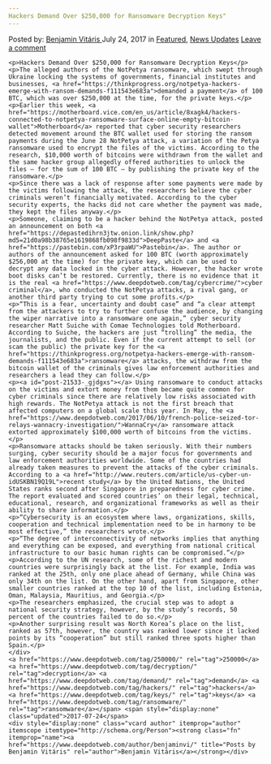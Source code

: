 ```yaml
---
Hackers Demand Over $250,000 for Ransomware Decryption Keys"
---
```

<article class="post-listing post-21533 post type-post status-publish format-standard has-post-thumbnail hentry  tag-1448 tag-decryption tag-demand tag-hackers tag-keys tag-ransomware">
    <div class="post-inner">
        <span>Posted by: <a href="https://www.deepdotweb.com/author/benjaminvi/" title="">Benjamin Vitáris </a></span>
    <span>July 24, 2017</span>
    <span>in <a href="https://www.deepdotweb.com/category/deepdot-news/" rel="category tag">Featured</a>, <a href="https://www.deepdotweb.com/category/news-updates/" rel="category tag">News Updates</a></span>
    <span><a href="https://www.deepdotweb.com/2017/07/24/hackers-demand-250000-ransomware-decryption-keys/#respond">Leave a comment</a></span>
    </p>
    <div class="clear"></div>
    
    <p>Hackers Demand Over $250,000 for Ransomware Decryption Keys</p>
    <p>The alleged authors of the NotPetya ransomware, which swept through Ukraine locking the systems of governments, financial institutes and businesses, <a href="https://thinkprogress.org/notpetya-hackers-emerge-with-ransom-demands-f111543e683a">demanded a payment</a> of 100 BTC, which was over $250,000 at the time, for the private keys.</p>
    <p>Earlier this week, <a href="https://motherboard.vice.com/en_us/article/8xagk4/hackers-connected-to-notpetya-ransomware-surface-online-empty-bitcoin-wallet">Motherboard</a> reported that cyber security researchers detected movement around the BTC wallet used for storing the ransom payments during the June 28 NotPetya attack, a variation of the Petya ransomware used to encrypt the files of the victims. According to the research, $10,000 worth of bitcoins were withdrawn from the wallet and the same hacker group allegedly offered authorities to unlock the files – for the sum of 100 BTC – by publishing the private key of the ransomware.</p>
    <p>Since there was a lack of response after some payments were made by the victims following the attack, the researchers believe the cyber criminals weren’t financially motivated. According to the cyber security experts, the hacks did not care whether the payment was made, they kept the files anyway.</p>
    <p>Someone, claiming to be a hacker behind the NotPetya attack, posted an announcement on both <a href="https://depastedihrn3jtw.onion.link/show.php?md5=21d0a98b38765e1619868fb098f9833d">DeepPaste</a> and <a href="https://pastebin.com/xP3rpaWU">Pastebin</a>. The author or authors of the announcement asked for 100 BTC (worth approximately $256,000 at the time) for the private key, which can be used to decrypt any data locked in the cyber attack. However, the hacker wrote boot disks can’t be restored. Currently, there is no evidence that it is the real <a href="https://www.deepdotweb.com/tag/cybercrime/">cyber criminal</a>, who conducted the NotPetya attacks, a rival gang, or another third party trying to cut some profits.</p>
    <p>“This is a fear, uncertainty and doubt case” and “a clear attempt from the attackers to try to further confuse the audience, by changing the wiper narrative into a ransomware one again,” cyber security researcher Matt Suiche with Comae Technologies told Motherboard. According to Suiche, the hackers are just “trolling” the media, the journalists, and the public. Even if the current attempt to sell (or scam the public) the private key for the <a href="https://thinkprogress.org/notpetya-hackers-emerge-with-ransom-demands-f111543e683a">ransomware</a> attacks, the withdraw from the bitcoin wallet of the criminals gives law enforcement authorities and researchers a lead they can follow.</p>
    <p><a id="post-21533-_gjdgxs"></a> Using ransomware to conduct attacks on the victims and extort money from them became quite common for cyber criminals since there are relatively low risks associated with high rewards. The NotPetya attack is not the first breach that affected computers on a global scale this year. In May, the <a href="https://www.deepdotweb.com/2017/06/10/french-police-seized-tor-relays-wannacry-investigation/">WannaCry</a> ransomware attack extorted approximately $100,000 worth of bitcoins from the victims.</p>
    <p>Ransomware attacks should be taken seriously. With their numbers surging, cyber security should be a major focus for governments and law enforcement authorities worldwide. Some of the countries had already taken measures to prevent the attacks of the cyber criminals. According to a <a href="http://www.reuters.com/article/us-cyber-un-idUSKBN19Q19L">recent study</a> by the United Nations, the United States ranks second after Singapore in preparedness for cyber crime. The report evaluated and scored countries’ on their legal, technical, educational, research, and organizational frameworks as well as their ability to share information.</p>
    <p>“Cybersecurity is an ecosystem where laws, organizations, skills, cooperation and technical implementation need to be in harmony to be most effective,” the researchers wrote.</p>
    <p>“The degree of interconnectivity of networks implies that anything and everything can be exposed, and everything from national critical infrastructure to our basic human rights can be compromised.”</p>
    <p>According to the UN research, some of the richest and modern countries were surprisingly back at the list. For example, India was ranked at the 25th, only one place ahead of Germany, while China was only 34th on the list. On the other hand, apart from Singapore, other smaller countries ranked at the top 10 of the list, including Estonia, Oman, Malaysia, Mauritius, and Georgia.</p>
    <p>The researchers emphasized, the crucial step was to adopt a national security strategy, however, by the study’s records, 50 percent of the countries failed to do so.</p>
    <p>Another surprising result was North Korea’s place on the list, ranked as 57th, however, the country was ranked lower since it lacked points by its “cooperation” but still ranked three spots higher than Spain.</p>
    </div>
    <a href="https://www.deepdotweb.com/tag/250000/" rel="tag">250000</a> <a href="https://www.deepdotweb.com/tag/decryption/" rel="tag">decryption</a> <a href="https://www.deepdotweb.com/tag/demand/" rel="tag">demand</a> <a href="https://www.deepdotweb.com/tag/hackers/" rel="tag">hackers</a> <a href="https://www.deepdotweb.com/tag/keys/" rel="tag">keys</a> <a href="https://www.deepdotweb.com/tag/ransomware/" rel="tag">ransomware</a></span> <span style="display:none" class="updated">2017-07-24</span>
    <div style="display:none" class="vcard author" itemprop="author" itemscope itemtype="http://schema.org/Person"><strong class="fn" itemprop="name"><a href="https://www.deepdotweb.com/author/benjaminvi/" title="Posts by Benjamin Vitáris" rel="author">Benjamin Vitáris</a></strong></div>
    
